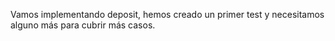 Vamos implementando deposit,
hemos creado un primer test y necesitamos alguno más para cubrir más casos.